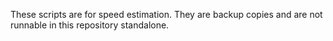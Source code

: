 These scripts are for speed estimation.
They are backup copies and are not runnable in this repository standalone.
